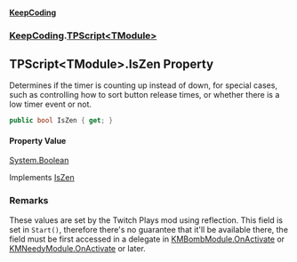 #### [KeepCoding](index.md 'index')
### [KeepCoding](KeepCoding.md 'KeepCoding').[TPScript&lt;TModule&gt;](KeepCoding_TPScript_TModule_.md 'KeepCoding.TPScript&lt;TModule&gt;')
## TPScript&lt;TModule&gt;.IsZen Property
Determines if the timer is counting up instead of down, for special cases, such as controlling how to sort button release times, or whether there is a low timer event or not.  
```csharp
public bool IsZen { get; }
```
#### Property Value
[System.Boolean](https://docs.microsoft.com/en-us/dotnet/api/System.Boolean 'System.Boolean')

Implements [IsZen](KeepCoding_ITP_IsZen.md 'KeepCoding.ITP.IsZen')  
### Remarks
These values are set by the Twitch Plays mod using reflection. This field is set in `Start()`, therefore there's no guarantee that it'll be available there, the field must be first accessed in a delegate in [KMBombModule.OnActivate](https://docs.microsoft.com/en-us/dotnet/api/KMBombModule.OnActivate 'KMBombModule.OnActivate') or [KMNeedyModule.OnActivate](https://docs.microsoft.com/en-us/dotnet/api/KMNeedyModule.OnActivate 'KMNeedyModule.OnActivate') or later.  
